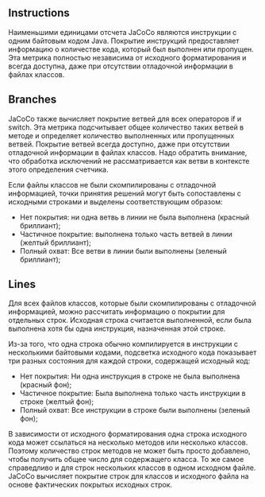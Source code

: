 ## Instructions

Наименьшими единицами отсчета JaCoCo являются инструкции с одним байтовым кодом Java.
Покрытие инструкций предоставляет информацию о количестве кода, который был выполнен или пропущен. 
Эта метрика полностью независима от исходного форматирования и всегда доступна, даже при отсутствии отладочной информации в файлах классов.


## Branches 

JaCoCo также вычисляет покрытие ветвей для всех операторов if и switch.
Эта метрика подсчитывает общее количество таких ветвей в методе и определяет количество выполненных или пропущенных ветвей. 
Покрытие ветвей всегда доступно, даже при отсутствии отладочной информации в файлах классов. 
Надо обратить внимание, что обработка исключений не рассматривается как ветви в контексте этого определения счетчика.

Если файлы классов не были скомпилированы с отладочной информацией, точки принятия решений могут быть сопоставлены с исходными строками
и выделены соответствующим образом:

* Нет покрытия: ни одна ветвь в линии не была выполнена (красный бриллиант);
* Частичное покрытие: выполнена только часть ветвей в линии (желтый бриллиант);
* Полный охват: Все ветви в линии были выполнены (зеленый бриллиант);

## Lines

Для всех файлов классов, которые были скомпилированы с отладочной информацией, можно рассчитать информацию о покрытии для отдельных строк.
Исходная строка считается выполненной, если была выполнена хотя бы одна инструкция, назначенная этой строке.

Из-за того, что одна строка обычно компилируется в инструкции с несколькими байтовыми кодами, подсветка исходного кода показывает 
три разных состояния для каждой строки, содержащей исходный код:

* Нет покрытия: Ни одна инструкция в строке не была выполнена (красный фон);
* Частичное покрытие: Была выполнена только часть инструкции в строке (желтый фон);
* Полный охват: Все инструкции в строке были выполнены (зеленый фон);

В зависимости от исходного форматирования одна строка исходного кода может ссылаться на несколько методов или несколько классов. 
Поэтому количество строк методов не может быть просто добавлено, чтобы получить общее число для содержащего класса. 
То же самое справедливо и для строк нескольких классов в одном исходном файле. JaCoCo вычисляет покрытие строк для 
классов и исходного файла на основе фактических покрытых исходных строк.